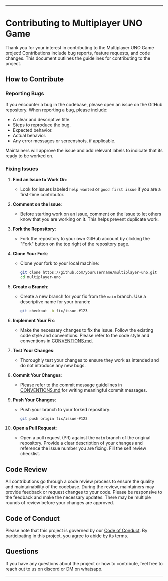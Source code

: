 
---

# Contributing to Multiplayer UNO Game

Thank you for your interest in contributing to the Multiplayer UNO Game project! Contributions include bug reports, feature requests, and code changes. This document outlines the guidelines for contributing to the project.

## How to Contribute

### Reporting Bugs

If you encounter a bug in the codebase, please open an issue on the GitHub repository. When reporting a bug, please include:

- A clear and descriptive title.
- Steps to reproduce the bug.
- Expected behavior.
- Actual behavior.
- Any error messages or screenshots, if applicable.

Maintainers will approve the issue and add relevant labels to indicate that its ready to be worked on.

### Fixing Issues

1. **Find an Issue to Work On**:
   - Look for issues labeled `help wanted` or `good first issue` if you are a first-time contributor.

2. **Comment on the Issue**:
   - Before starting work on an issue, comment on the issue to let others know that you are working on it. This helps prevent duplicate work.

3. **Fork the Repository**:
   - Fork the repository to your own GitHub account by clicking the "Fork" button on the top right of the repository page.

4. **Clone Your Fork**:
   - Clone your fork to your local machine:

     ```bash
     git clone https://github.com/yourusername/multiplayer-uno.git
     cd multiplayer-uno
     ```

5. **Create a Branch**:
   - Create a new branch for your fix from the `main` branch. Use a descriptive name for your branch:

     ```bash
     git checkout -b fix/issue-#123
     ```

6. **Implement Your Fix**:
   - Make the necessary changes to fix the issue. Follow the existing code style and conventions. Please refer to the code style and conventions in [CONVENTIONS.md](CONVENTIONS.md).

7. **Test Your Changes**:
   - Thoroughly test your changes to ensure they work as intended and do not introduce any new bugs.

8. **Commit Your Changes**:
   - Please refer to the commit message guidelines in [CONVENTIONS.md](CONVENTIONS.md) for writing meaningful commit messages.

9. **Push Your Changes**:
   - Push your branch to your forked repository:

     ```bash
     git push origin fix/issue-#123
     ```

10. **Open a Pull Request**:
    - Open a pull request (PR) against the `main` branch of the original repository. Provide a clear description of your changes and reference the issue number you are fixing. Fill the self review checklist.

<!-- todo: add details about modifying pull requests following a review.-->

## Code Review

All contributions go through a code review process to ensure the quality and maintainability of the codebase. During the review, maintainers may provide feedback or request changes to your code. Please be responsive to the feedback and make the necessary updates. There may be multiple rounds of review before your changes are approved.

## Code of Conduct

Please note that this project is governed by our [Code of Conduct](CODE_OF_CONDUCT.md). By participating in this project, you agree to abide by its terms.

## Questions

If you have any questions about the project or how to contribute, feel free to reach out to us on discord or DM on whatsapp.

---
